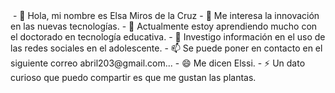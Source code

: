 <img crs="Presentación_Elsa.jpg">
- 👋 Hola, mi nombre es Elsa Miros de la Cruz
- 👀 Me interesa la innovación en las nuevas tecnologías.
- 🌱 Actualmente estoy aprendiendo mucho con el doctorado en tecnología  educativa.
- 💞️ Investigo  información en el uso de las redes sociales en el adolescente.
- 📫 Se puede poner en contacto en el siguiente correo abril203@gmail.com...
- 😄 Me dicen Elssi.
- ⚡ Un dato curioso que puedo compartir es que me gustan las plantas.

<!---
Elssiemc24/Elssiemc24 is a ✨ special ✨ repository because its `README.md` (this file) appears on your GitHub profile.
You can click the Preview link to take a look at your changes.
--->
